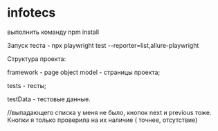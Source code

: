 # infotecs

выполнить команду npm install

Запуск теста - npx playwright test --reporter=list,allure-playwright

Структура проекта:

framework - page object model - страницы проекта;

tests - тесты;

testData - тестовые данные.

//выпадающего списка у меня не было, кнопок next и previous тоже. Кнопки я только проверила на их наличие ( точнее, отсутствие)
